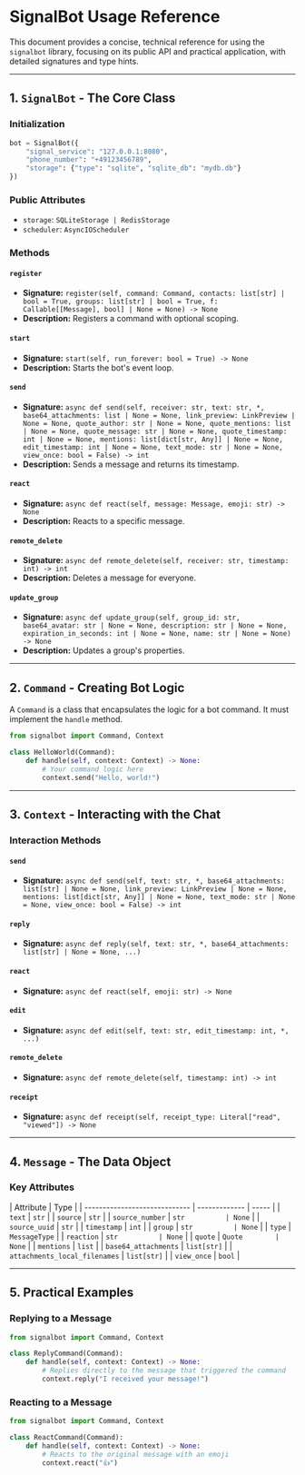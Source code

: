 # SignalBot Usage Reference

This document provides a concise, technical reference for using the `signalbot` library, focusing on its public API and practical application, with detailed signatures and type hints.

---

## 1. `SignalBot` - The Core Class

### Initialization

```python
bot = SignalBot({
    "signal_service": "127.0.0.1:8080",
    "phone_number": "+49123456789",
    "storage": {"type": "sqlite", "sqlite_db": "mydb.db"}
})
```

### Public Attributes

- `storage`: `SQLiteStorage | RedisStorage`
- `scheduler`: `AsyncIOScheduler`

### Methods

#### `register`

- **Signature:** `register(self, command: Command, contacts: list[str] | bool = True, groups: list[str] | bool = True, f: Callable[[Message], bool] | None = None) -> None`
- **Description:** Registers a command with optional scoping.

#### `start`

- **Signature:** `start(self, run_forever: bool = True) -> None`
- **Description:** Starts the bot's event loop.

#### `send`

- **Signature:** `async def send(self, receiver: str, text: str, *, base64_attachments: list | None = None, link_preview: LinkPreview | None = None, quote_author: str | None = None, quote_mentions: list | None = None, quote_message: str | None = None, quote_timestamp: int | None = None, mentions: list[dict[str, Any]] | None = None, edit_timestamp: int | None = None, text_mode: str | None = None, view_once: bool = False) -> int`
- **Description:** Sends a message and returns its timestamp.

#### `react`

- **Signature:** `async def react(self, message: Message, emoji: str) -> None`
- **Description:** Reacts to a specific message.

#### `remote_delete`

- **Signature:** `async def remote_delete(self, receiver: str, timestamp: int) -> int`
- **Description:** Deletes a message for everyone.

#### `update_group`

- **Signature:** `async def update_group(self, group_id: str, base64_avatar: str | None = None, description: str | None = None, expiration_in_seconds: int | None = None, name: str | None = None) -> None`
- **Description:** Updates a group's properties.

---

## 2. `Command` - Creating Bot Logic

A `Command` is a class that encapsulates the logic for a bot command. It must implement the `handle` method.

```python
from signalbot import Command, Context

class HelloWorld(Command):
    def handle(self, context: Context) -> None:
        # Your command logic here
        context.send("Hello, world!")
```

---

## 3. `Context` - Interacting with the Chat

### Interaction Methods

#### `send`

- **Signature:** `async def send(self, text: str, *, base64_attachments: list[str] | None = None, link_preview: LinkPreview | None = None, mentions: list[dict[str, Any]] | None = None, text_mode: str | None = None, view_once: bool = False) -> int`

#### `reply`

- **Signature:** `async def reply(self, text: str, *, base64_attachments: list[str] | None = None, ...)`

#### `react`

- **Signature:** `async def react(self, emoji: str) -> None`

#### `edit`

- **Signature:** `async def edit(self, text: str, edit_timestamp: int, *, ...)`

#### `remote_delete`

- **Signature:** `async def remote_delete(self, timestamp: int) -> int`

#### `receipt`

- **Signature:** `async def receipt(self, receipt_type: Literal["read", "viewed"]) -> None`

---

## 4. `Message` - The Data Object

### Key Attributes

| Attribute                     | Type          |
| ----------------------------- | ------------- | ----- |
| `text`                        | `str`         |
| `source`                      | `str`         |
| `source_number`               | `str          | None` |
| `source_uuid`                 | `str`         |
| `timestamp`                   | `int`         |
| `group`                       | `str          | None` |
| `type`                        | `MessageType` |
| `reaction`                    | `str          | None` |
| `quote`                       | `Quote        | None` |
| `mentions`                    | `list`        |
| `base64_attachments`          | `list[str]`   |
| `attachments_local_filenames` | `list[str]`   |
| `view_once`                   | `bool`        |

---

## 5. Practical Examples

### Replying to a Message

```python
from signalbot import Command, Context

class ReplyCommand(Command):
    def handle(self, context: Context) -> None:
        # Replies directly to the message that triggered the command
        context.reply("I received your message!")
```

### Reacting to a Message

```python
from signalbot import Command, Context

class ReactCommand(Command):
    def handle(self, context: Context) -> None:
        # Reacts to the original message with an emoji
        context.react("👍")
```
